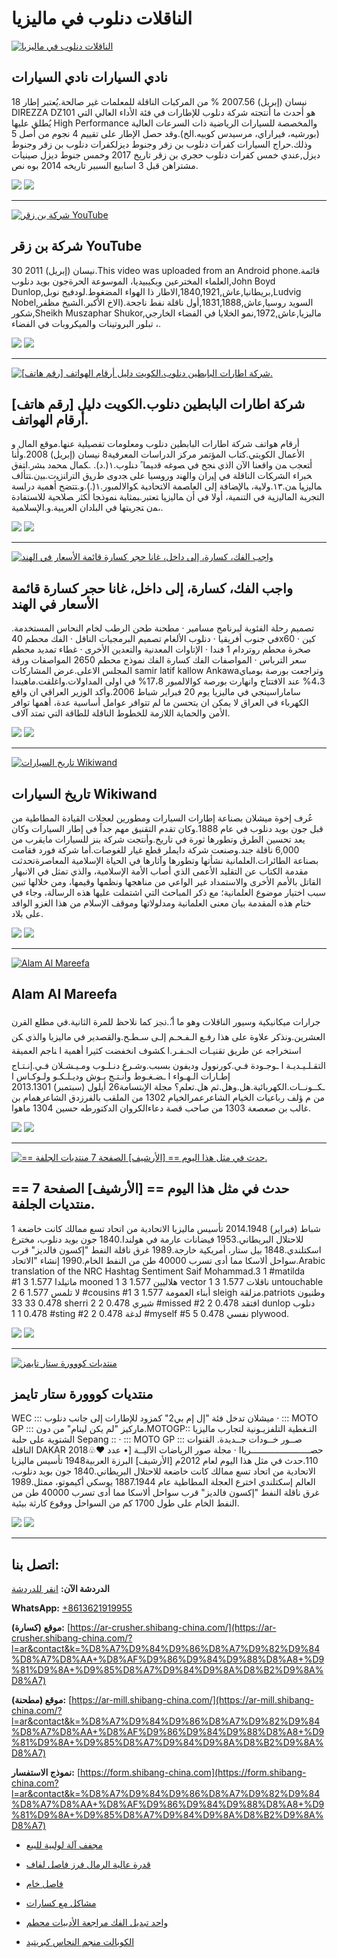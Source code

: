 # الناقلات دنلوب في ماليزيا

<a href="https://swt.shibang-china.com/?l=ar&img&k=%D8%A7%D9%84%D9%86%D8%A7%D9%82%D9%84%D8%A7%D8%AA+%D8%AF%D9%86%D9%84%D9%88%D8%A8+%D9%81%D9%8A+%D9%85%D8%A7%D9%84%D9%8A%D8%B2%D9%8A%D8%A7" target="_blank">![الناقلات دنلوب في ماليزيا](http://static.shibang-china.com/all-800x300/1042.jpg)</a>

## نادي السيارات نادي السيارات
18 نيسان (إبريل) 2007.56 % من المركبات الناقلة للمعلمات غير صالحة.يُعتبر إطار DIREZZA DZ101 هو أحدث ما أنتجته شركة دنلوب للإطارات في فئة الأداء العالي التي يُطلق عليها High Performance والمخصصة للسيارات الرياضية ذات السرعات العالية (بورشيه، فيراراي، مرسيدس كوبيه.الخ).وقد حصل الإطار على تقييم 4 نجوم من أصل 5 وذلك.حراج السيارات كفرات دنلوب بن زقر وجنوط ديزلكفرات دنلوب بن زقر وجنوط ديزل,عندي خمس كفرات دنلوب حجري بن زقر تاريخ 2017 وخمس جنوط ديزل صينيات مشتراهن قبل 3 اسابيع السبير تاريخه 2014 بوه نص.


<a href="https://whatsapp.shibangsoft.com/WhatsApp.php" target="_blank" title="WhatsApp">![](http://static.shibang-china.com/icon/whatsapp.png)</a> <a href="https://swt.shibang-china.com/?l=ar&icon&k=%D8%A7%D9%84%D9%86%D8%A7%D9%82%D9%84%D8%A7%D8%AA+%D8%AF%D9%86%D9%84%D9%88%D8%A8+%D9%81%D9%8A+%D9%85%D8%A7%D9%84%D9%8A%D8%B2%D9%8A%D8%A7" target="_blank">![](http://static.shibang-china.com/icon/chat-ar.png)</a>

---

<a href="https://swt.shibang-china.com/?l=ar&img&k=%D8%A7%D9%84%D9%86%D8%A7%D9%82%D9%84%D8%A7%D8%AA+%D8%AF%D9%86%D9%84%D9%88%D8%A8+%D9%81%D9%8A+%D9%85%D8%A7%D9%84%D9%8A%D8%B2%D9%8A%D8%A7" target="_blank">![شركة بن زقر YouTube](http://static.shibang-china.com/all-800x300/1473.jpg)</a>

## شركة بن زقر YouTube
30 نيسان (إبريل) 2011.This video was uploaded from an Android phone.قائمة العلماء المخترعين ويكيبيديا، الموسوعة الحرةجون بويد دنلوب,John Boyd Dunlop,بريطانيا,عاش,1840,1921,الاطار ذا الهواء المضغوط.لودفيج نوبل,Ludvig Nobel,السويد روسيا,عاش,1831,1888,أول ناقلة نفط ناجحة.(الاخ الأكبر.الشيخ مظفر شكور,Sheikh Muszaphar Shukor,ماليزيا,عاش,1972,نمو الخلايا في الفضاء الخارجي ، تبلور البروتينات والميكروبات في الفضاء.


<a href="https://whatsapp.shibangsoft.com/WhatsApp.php" target="_blank" title="WhatsApp">![](http://static.shibang-china.com/icon/whatsapp.png)</a> <a href="https://swt.shibang-china.com/?l=ar&icon&k=%D8%A7%D9%84%D9%86%D8%A7%D9%82%D9%84%D8%A7%D8%AA+%D8%AF%D9%86%D9%84%D9%88%D8%A8+%D9%81%D9%8A+%D9%85%D8%A7%D9%84%D9%8A%D8%B2%D9%8A%D8%A7" target="_blank">![](http://static.shibang-china.com/icon/chat-ar.png)</a>

---

<a href="https://swt.shibang-china.com/?l=ar&img&k=%D8%A7%D9%84%D9%86%D8%A7%D9%82%D9%84%D8%A7%D8%AA+%D8%AF%D9%86%D9%84%D9%88%D8%A8+%D9%81%D9%8A+%D9%85%D8%A7%D9%84%D9%8A%D8%B2%D9%8A%D8%A7" target="_blank">![[رقم هاتف] شركة اطارات البابطين دنلوب.الكويت دليل أرقام الهواتف.](http://static.shibang-china.com/all-800x300/121.jpg)</a>

## [رقم هاتف] شركة اطارات البابطين دنلوب.الكويت دليل أرقام الهواتف.
أرقام هواتف شركة اطارات البابطين دنلوب ومعلومات تفصيلية عنها.موقع المال و الأعمال الكويتي.كتاب المؤتمر مركز الدراسات المعرفية8 نيسان (إبريل) 2008.ﻭﺃﻨﺎ ﺃﺘﻌﺠﺏ ﻤﻥ ﻭﺍﻗﻌﻨﺎ ﺍﻵﻥ ﺍﻟﺫﻱ ﻨﺠﺢ ﻓﻲ ﺼﻭﻏﻪ ﻗﺩﻴﻤﺎﹰ ﺩﻨﻠﻭﺏ.١(.ﺩ). .ﻜﻤﺎل ﻤﺤﻤﺩ ﺒﺸﺭ.ﺍﺘﻔﻕ ﺨﺒﺭﺍﺀ ﺍﻟﺸﺭﻜﺎﺕ ﺍﻟﻨﺎﻗﻠﺔ ﻓﻲ ﺇﻴﺭﺍﻥ ﻭﺍﻟﻬﻨﺩ ﻭﺭﻭﺴﻴﺎ ﻋﻠﻰ ﺠﺩﻭﻯ ﻁﺭﻴﻕ ﺍﻟﺘﺭﺍﻨﺯﻴﺕ.ﺒﻴﻥ.ﺘﺘﺄﻟﻑ ﻤﺎﻟﻴﺯﻴﺎ ﻤﻥ.١٣.ﻭﻻﻴﺔ، ﺒﺎﻹﻀﺎﻓﺔ ﺇﻟﻰ ﺍﻟﻌﺎﺼﻤﺔ ﺍﻻﺘﺤﺎﺩﻴﺔ ﻜﻭﺍﻻﻟﻤﺒﻭﺭ.١(.).ﻭ.ﺘﺘﻀﺢ ﺃﻫﻤﻴﺔ ﺩﺭﺍﺴﺔ ﺍﻟﺘﺠﺭﺒﺔ ﺍﻟﻤﺎﻟﻴﺯﻴﺔ ﻓﻲ ﺍﻟﺘﻨﻤﻴﺔ، ﺃﻭﻻ ﻓﻲ ﺃﻥ ﻤﺎﻟﻴﺯﻴﺎ ﺘﻌﺘﺒﺭ.ﺒﻤﺜﺎﺒﺔ ﻨﻤﻭﺫﺠﺎ ﺃﻜﺜﺭ ﺼﻼﺤﻴﺔ ﻟﻼﺴﺘﻔﺎﺩﺓ ﻤﻥ ﺘﺠﺭﺒﺘﻬﺎ ﻓﻲ ﺍﻟﺒﻠﺩﺍﻥ ﺍﻟﻌﺭﺒﻴﺔ.ﻭ.ﺍﻹﺴﻼﻤﻴﺔ،.


<a href="https://whatsapp.shibangsoft.com/WhatsApp.php" target="_blank" title="WhatsApp">![](http://static.shibang-china.com/icon/whatsapp.png)</a> <a href="https://swt.shibang-china.com/?l=ar&icon&k=%D8%A7%D9%84%D9%86%D8%A7%D9%82%D9%84%D8%A7%D8%AA+%D8%AF%D9%86%D9%84%D9%88%D8%A8+%D9%81%D9%8A+%D9%85%D8%A7%D9%84%D9%8A%D8%B2%D9%8A%D8%A7" target="_blank">![](http://static.shibang-china.com/icon/chat-ar.png)</a>

---

<a href="https://swt.shibang-china.com/?l=ar&img&k=%D8%A7%D9%84%D9%86%D8%A7%D9%82%D9%84%D8%A7%D8%AA+%D8%AF%D9%86%D9%84%D9%88%D8%A8+%D9%81%D9%8A+%D9%85%D8%A7%D9%84%D9%8A%D8%B2%D9%8A%D8%A7" target="_blank">![واجب الفك، كسارة، إلى داخل، غانا حجر كسارة قائمة الأسعار في الهند](http://static.shibang-china.com/all-800x300/1450.jpg)</a>

## واجب الفك، كسارة، إلى داخل، غانا حجر كسارة قائمة الأسعار في الهند
.تصميم رحلة الفئوية لبرنامج مسامير &middot; مطحنة طحن الرطب لخام النحاس المستخدمة في جنوب أفريقيا &middot; دنلوب الألغام تصميم البرمجيات الناقل &middot; الفك محطم 40x60 &middot; كين صخرة محطم روتردام 1 فندا &middot; الإتاوات المعدنية والتعدين الأخرى &middot; غطاء تمديد محطم سعر الترباس &middot; المواصفات الفك كسارة الفك نموذج محطم 2650 المواصفات ورقة المجلس الاعلى.عرض المشاركات samir latif kallow Ankawaوتراجعت بورصة بومباي 4،3% عند الافتتاح وانهارت بورصة كوالالمبور 17،8% في اولى المداولات.واغلقت.ماهيندا ساماراسينجي في ماليزيا يوم 20 فبراير شباط 2006.وأكد الوزير العراقي ان واقع الكهرباء في العراق لا يمكن ان يتحسن ما لم تتوافر عوامل أساسية عدة، أهمها توافر الأمن والحماية اللازمة للخطوط الناقلة للطاقة التي تمتد آلاف.


<a href="https://whatsapp.shibangsoft.com/WhatsApp.php" target="_blank" title="WhatsApp">![](http://static.shibang-china.com/icon/whatsapp.png)</a> <a href="https://swt.shibang-china.com/?l=ar&icon&k=%D8%A7%D9%84%D9%86%D8%A7%D9%82%D9%84%D8%A7%D8%AA+%D8%AF%D9%86%D9%84%D9%88%D8%A8+%D9%81%D9%8A+%D9%85%D8%A7%D9%84%D9%8A%D8%B2%D9%8A%D8%A7" target="_blank">![](http://static.shibang-china.com/icon/chat-ar.png)</a>

---

<a href="https://swt.shibang-china.com/?l=ar&img&k=%D8%A7%D9%84%D9%86%D8%A7%D9%82%D9%84%D8%A7%D8%AA+%D8%AF%D9%86%D9%84%D9%88%D8%A8+%D9%81%D9%8A+%D9%85%D8%A7%D9%84%D9%8A%D8%B2%D9%8A%D8%A7" target="_blank">![تاريخ السيارات Wikiwand](http://static.shibang-china.com/all-800x300/1097.jpg)</a>

## تاريخ السيارات Wikiwand
عُرف إخوة ميشلان بصناعة إطارات السيارات ومطورين لعجلات القيادة المطاطية من قبل جون بويد دنلوب في عام 1888.وكان تقدم التقنيق مهم جداً في إطار السيارات وكان يعد تحسين الطرق وتطورها ثورة في تاريخ.وأنتجت شركة بنز للسيارات مايقرب من 6,000 ناقلة جند.وصنعت شركة دايملر قطع غيار للغوصات.أما شركة فورد فقامت بصناعة الطائرات.العلمانية نشأتها وتطورها وآثارها في الحياة الإسلامية المعاصرةتحدثت مقدمة الكتاب عن التقليد الأعمى الذي أصاب الأمة الإسلامية، والذي تمثل في الانبهار القاتل بالأمم الأخرى والاستمداد غير الواعي من مناهجها ونظمها وقيمها، ومن خلالها تبين سبب اختيار موضوع العلمانية؛ مع ذكر المباحث التي اشتملت عليها هذه الرسالة، وجاء في ختام هذه المقدمة بيان معنى العلمانية ومدلولاتها وموقف الإسلام من هذا الغزو الوافد على بلاد.


<a href="https://whatsapp.shibangsoft.com/WhatsApp.php" target="_blank" title="WhatsApp">![](http://static.shibang-china.com/icon/whatsapp.png)</a> <a href="https://swt.shibang-china.com/?l=ar&icon&k=%D8%A7%D9%84%D9%86%D8%A7%D9%82%D9%84%D8%A7%D8%AA+%D8%AF%D9%86%D9%84%D9%88%D8%A8+%D9%81%D9%8A+%D9%85%D8%A7%D9%84%D9%8A%D8%B2%D9%8A%D8%A7" target="_blank">![](http://static.shibang-china.com/icon/chat-ar.png)</a>

---

<a href="https://swt.shibang-china.com/?l=ar&img&k=%D8%A7%D9%84%D9%86%D8%A7%D9%82%D9%84%D8%A7%D8%AA+%D8%AF%D9%86%D9%84%D9%88%D8%A8+%D9%81%D9%8A+%D9%85%D8%A7%D9%84%D9%8A%D8%B2%D9%8A%D8%A7" target="_blank">![Alam Al Mareefa](http://static.shibang-china.com/all-800x300/1178.jpg)</a>

## Alam Al Mareefa
ﺟﺮارات ﻣﻴﻜﺎﻧﻴﻜﻴﺔ وﺳﻴﻮر اﻟﻨﺎﻗﻼت وﻫﻮ ﻣﺎ أ.ُ.ﳒﺰ ﻛﻤﺎ ﻧﻼﺣﻆ ﻟﻠﻤﺮة اﻟﺜﺎﻧﻴﺔ.ﻓﻲ ﻣﻄﻠﻊ اﻟﻘﺮن اﻟﻌﺸﺮﻳﻦ.وﻧﺬﻛﺮ ﻋﻼوة ﻋﻠﻰ ﻫﺬا رﻓـﻊ اﻟـﻔـﺤـﻢ إﻟـﻰ ﺳـﻄـﺢ.واﻟﻘﺼﺪﻳﺮ ﻓﻲ ﻣﺎﻟﻴﺰﻳﺎ واﻟﺬي ﻜﻦ اﺳﺘﺨﺮاﺟﻪ ﻋﻦ ﻃﺮﻳﻖ ﺗﻘﻨﻴـﺎت اﳊـﻔـﺮ.ا ﻜﺸﻮف اﻧﺨﻔﻀﺖ ﻛﺜﻴﺮا أﻫﻤﻴﺔ ا ﻨﺎﺟﻢ اﻟﻌﻤﻴﻘﺔ اﻟﺘﻘـﻠـﻴـﺪﻳـﺔ ا ـﻮﺟـﻮدة ﻓـﻲ.ﻛﻮرﻧﻮول ودﻳﻔﻮن ﺑﺴﺒﺐ.وﺷـﺮع دﻧـﻠـﻮب وﻣـﻴـﺸـﻼن ﻓـﻲ.إﻧـﺘـﺎج إﻃـﺎرات اﻟـﻬـﻮاء ا ـﻀـﻐـﻮط وأﻧـﺘـﺞ ﺑـﻮش ودﻳـﻠـﻜـﻮ وﻟـﻮﻛـﺎس ا ـﻜــﻮﻧــﺎت.اﻟﻜﻬﺮﺑﺎﺋﻴﺔ.هل.وهل.ثم هل.تعلم؟ مجلة الإبتسامة26 أيلول (سبتمبر) 2013.1301 من م ؤلف رباعيات الخيام الشاعرعمرالخيام 1302 من الملقب بالفرزدق الشاعرهمام بن غالب بن صعصعة 1303 من صاحب قصة دعاءالكروان الدكتورطه حسين 1304 ماهوا.


<a href="https://whatsapp.shibangsoft.com/WhatsApp.php" target="_blank" title="WhatsApp">![](http://static.shibang-china.com/icon/whatsapp.png)</a> <a href="https://swt.shibang-china.com/?l=ar&icon&k=%D8%A7%D9%84%D9%86%D8%A7%D9%82%D9%84%D8%A7%D8%AA+%D8%AF%D9%86%D9%84%D9%88%D8%A8+%D9%81%D9%8A+%D9%85%D8%A7%D9%84%D9%8A%D8%B2%D9%8A%D8%A7" target="_blank">![](http://static.shibang-china.com/icon/chat-ar.png)</a>

---

<a href="https://swt.shibang-china.com/?l=ar&img&k=%D8%A7%D9%84%D9%86%D8%A7%D9%82%D9%84%D8%A7%D8%AA+%D8%AF%D9%86%D9%84%D9%88%D8%A8+%D9%81%D9%8A+%D9%85%D8%A7%D9%84%D9%8A%D8%B2%D9%8A%D8%A7" target="_blank">![== حدث في مثل هذا اليوم == [الأرشيف] الصفحة 7 منتديات الجلفة.](http://static.shibang-china.com/all-800x300/178.jpg)</a>

## == حدث في مثل هذا اليوم == [الأرشيف] الصفحة 7 منتديات الجلفة.
1 شباط (فبراير) 2014.1948 تأسيس ماليزيا الاتحادية من اتحاد تسع ممالك كانت خاضعة للاحتلال البريطاني.1953 فيضانات عارمة في هولندا.1840 جون بويد دنلوب، مخترع اسكتلندي.1848 بيل ستار، أمريكية خارجة.1989 غرق ناقلة النفط &quot;إكسون فالديز&quot; قرب سواحل ألاسكا مما أدى تسرب 40000 طن من النفط الخام.1990 إنشاء &quot;الاتحاد.Arabic translation of the NRC Hashtag Sentiment Saif Mohammad.3 1 #matilda #ماتيلدا 1.577 3 1 mooned هلاليين 1.577 3 1 vector ناقلات 1.577 3 1 untouchable لا تلمس 1.577 6 2 #cousins #أبناء العمومة 1.577 3 1 sleigh مزلقة.patriots وطنيون 0.478 33 33 sherri شيري 0.478 2 2 #missed #افتقد 0.478 2 2 dunlop دنلوب 0.478 1 1 #sting #لدغة 0.478 2 2 #myself #نفسي 0.478 5 5 plywood.


<a href="https://whatsapp.shibangsoft.com/WhatsApp.php" target="_blank" title="WhatsApp">![](http://static.shibang-china.com/icon/whatsapp.png)</a> <a href="https://swt.shibang-china.com/?l=ar&icon&k=%D8%A7%D9%84%D9%86%D8%A7%D9%82%D9%84%D8%A7%D8%AA+%D8%AF%D9%86%D9%84%D9%88%D8%A8+%D9%81%D9%8A+%D9%85%D8%A7%D9%84%D9%8A%D8%B2%D9%8A%D8%A7" target="_blank">![](http://static.shibang-china.com/icon/chat-ar.png)</a>

---

<a href="https://swt.shibang-china.com/?l=ar&img&k=%D8%A7%D9%84%D9%86%D8%A7%D9%82%D9%84%D8%A7%D8%AA+%D8%AF%D9%86%D9%84%D9%88%D8%A8+%D9%81%D9%8A+%D9%85%D8%A7%D9%84%D9%8A%D8%B2%D9%8A%D8%A7" target="_blank">![منتديات كووورة ستار تايمز](http://static.shibang-china.com/all-800x300/1209.jpg)</a>

## منتديات كووورة ستار تايمز
WEC ::: ميشلان تدخل فئة &quot;إل إم بي2&quot; كمزود للإطارات إلى جانب دنلوب &middot; ::: MOTO GP ::: ماركيز &quot;لم يكن لينام&quot; من دون.MOTOGP:: التـغطية التلفزيـونية لتجارب ماليزيا الشتوية على حلبة Sepang :: &middot; ::: MOTO GP ::: صــور خــودات جــديدة. القنوات الناقلة DAKAR 2018♧♥ حصـــــــــــــــــــــــرياا &middot; مجلة صور الرياضات الآليــة [• عدد 110.حدث في مثل هذا اليوم لعام 2012م [الأرشيف] البرزة العربية1948 تأسيس ماليزيا الاتحادية من اتحاد تسع ممالك كانت خاضعة للاحتلال البريطاني.1840 جون بويد دنلوب، العالم إسكتلندي اخترع العجلة المطاطية عام 1887.1944 يوسكي أكيموتو، ممثل.1989 غرق ناقلة النفط &quot;إكسون فالديز&quot; قرب سواحل ألاسكا مما أدى تسرب 40000 طن من النفط الخام على طول 1700 كم من السواحل ووقوع كارثة بيئية.


<a href="https://whatsapp.shibangsoft.com/WhatsApp.php" target="_blank" title="WhatsApp">![](http://static.shibang-china.com/icon/whatsapp.png)</a> <a href="https://swt.shibang-china.com/?l=ar&icon&k=%D8%A7%D9%84%D9%86%D8%A7%D9%82%D9%84%D8%A7%D8%AA+%D8%AF%D9%86%D9%84%D9%88%D8%A8+%D9%81%D9%8A+%D9%85%D8%A7%D9%84%D9%8A%D8%B2%D9%8A%D8%A7" target="_blank">![](http://static.shibang-china.com/icon/chat-ar.png)</a>

---
## اتصل بنا:

**الدردشة الآن:** [انقر للدردشة](https://swt.shibang-china.com?l=ar&contact&k=%D8%A7%D9%84%D9%86%D8%A7%D9%82%D9%84%D8%A7%D8%AA+%D8%AF%D9%86%D9%84%D9%88%D8%A8+%D9%81%D9%8A+%D9%85%D8%A7%D9%84%D9%8A%D8%B2%D9%8A%D8%A7)

**WhatsApp:**  [+8613621919955](https://whatsapp.shibangsoft.com/WhatsApp.php)

**موقع (كسارة):** [https://ar-crusher.shibang-china.com/](https://ar-crusher.shibang-china.com/?l=ar&contact&k=%D8%A7%D9%84%D9%86%D8%A7%D9%82%D9%84%D8%A7%D8%AA+%D8%AF%D9%86%D9%84%D9%88%D8%A8+%D9%81%D9%8A+%D9%85%D8%A7%D9%84%D9%8A%D8%B2%D9%8A%D8%A7)

**موقع (مطحنة):** [https://ar-mill.shibang-china.com/](https://ar-mill.shibang-china.com/?l=ar&contact&k=%D8%A7%D9%84%D9%86%D8%A7%D9%82%D9%84%D8%A7%D8%AA+%D8%AF%D9%86%D9%84%D9%88%D8%A8+%D9%81%D9%8A+%D9%85%D8%A7%D9%84%D9%8A%D8%B2%D9%8A%D8%A7)

**نموذج الاستفسار:** [https://form.shibang-china.com](https://form.shibang-china.com?l=ar&contact&k=%D8%A7%D9%84%D9%86%D8%A7%D9%82%D9%84%D8%A7%D8%AA+%D8%AF%D9%86%D9%84%D9%88%D8%A8+%D9%81%D9%8A+%D9%85%D8%A7%D9%84%D9%8A%D8%B2%D9%8A%D8%A7)

* [مجفف آلة لولبية للبيع](../27/%D9%85%D8%AC%D9%81%D9%81%20%D8%A2%D9%84%D8%A9%20%D9%84%D9%88%D9%84%D8%A8%D9%8A%D8%A9%20%D9%84%D9%84%D8%A8%D9%8A%D8%B9.md)

* [قدرة عالية الرمال فرز فاصل لفاف](../27/%D9%82%D8%AF%D8%B1%D8%A9%20%D8%B9%D8%A7%D9%84%D9%8A%D8%A9%20%D8%A7%D9%84%D8%B1%D9%85%D8%A7%D9%84%20%D9%81%D8%B1%D8%B2%20%D9%81%D8%A7%D8%B5%D9%84%20%D9%84%D9%81%D8%A7%D9%81.md)

* [فاصل خام](../30/%D9%81%D8%A7%D8%B5%D9%84%20%D8%AE%D8%A7%D9%85.md)

* [مشاكل مع كسارات](../27/%D9%85%D8%B4%D8%A7%D9%83%D9%84%20%D9%85%D8%B9%20%D9%83%D8%B3%D8%A7%D8%B1%D8%A7%D8%AA.md)

* [واحد تبديل الفك مراجعة الأدبيات محطم](../26/%D9%88%D8%A7%D8%AD%D8%AF%20%D8%AA%D8%A8%D8%AF%D9%8A%D9%84%20%D8%A7%D9%84%D9%81%D9%83%20%D9%85%D8%B1%D8%A7%D8%AC%D8%B9%D8%A9%20%D8%A7%D9%84%D8%A3%D8%AF%D8%A8%D9%8A%D8%A7%D8%AA%20%D9%85%D8%AD%D8%B7%D9%85.md)

* [الكوبالت منجم النحاس كبريتيد](../29/%D8%A7%D9%84%D9%83%D9%88%D8%A8%D8%A7%D9%84%D8%AA%20%D9%85%D9%86%D8%AC%D9%85%20%D8%A7%D9%84%D9%86%D8%AD%D8%A7%D8%B3%20%D9%83%D8%A8%D8%B1%D9%8A%D8%AA%D9%8A%D8%AF.md)